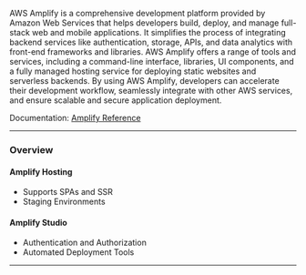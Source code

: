 AWS Amplify is a comprehensive development platform provided by Amazon Web Services that helps developers build, deploy, and manage full-stack web and mobile applications. It simplifies the process of integrating backend services like authentication, storage, APIs, and data analytics with front-end frameworks and libraries. AWS Amplify offers a range of tools and services, including a command-line interface, libraries, UI components, and a fully managed hosting service for deploying static websites and serverless backends. By using AWS Amplify, developers can accelerate their development workflow, seamlessly integrate with other AWS services, and ensure scalable and secure application deployment.

Documentation: [Amplify Reference](https://aws.amazon.com/amplify/)
___
### Overview
#### Amplify Hosting
- Supports SPAs and SSR
- Staging Environments
#### Amplify Studio
- Authentication and Authorization
- Automated Deployment Tools

___